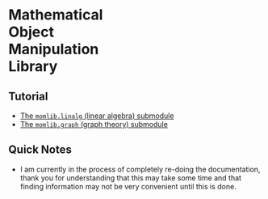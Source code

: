 # Mathematical<br>Object<br>Manipulation<br>Library

## Tutorial

- [The `momlib.linalg` (linear algebra) submodule](./linalg)
- [The `momlib.graph` (graph theory) submodule](./graph)

## Quick Notes

- I am currently in the process of completely re-doing the documentation, thank you for understanding that this may take some time and that finding information may not be very convenient until this is done.
